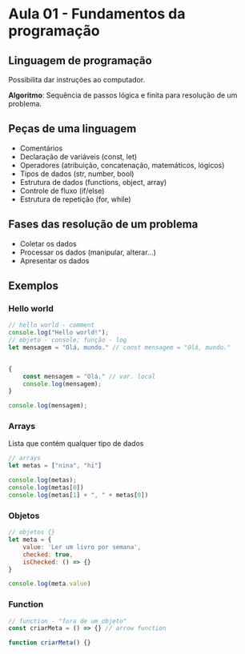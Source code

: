 # Aula 01 - Fundamentos da programação
## Linguagem de programação
Possibilita dar instruções ao computador.

**Algoritmo**: Sequência de passos lógica e finita para resolução de um problema.

## Peças de uma linguagem
- Comentários
- Declaração de variáveis (const, let)
- Operadores (atribuição, concatenação, matemáticos, lógicos)
- Tipos de dados (str, number, bool)
- Estrutura de dados (functions, object, array)
- Controle de fluxo (if/else)
- Estrutura de repetição (for, while)

## Fases das resolução de um problema
- Coletar os dados
- Processar os dados (manipular, alterar...)
- Apresentar os dados

## Exemplos
### Hello world
~~~javascript
// hello world - comment
console.log("Hello world!");
// objeto - console; função - log
let mensagem = "Olá, mundo." // const mensagem = "Olá, mundo."


{
    const mensagem = "Olá." // var. local
    console.log(mensagem);
}

console.log(mensagem);
~~~
### Arrays
Lista que contém qualquer tipo de dados
~~~javascript
// arrays
let metas = ["nina", "hi"]

console.log(metas);
console.log(metas[0])
console.log(metas[1] + ", " + metas[0])
~~~
### Objetos
~~~javascript
// objetos {}
let meta = {
    value: 'Ler um livro por semana',
    checked: true,
    isChecked: () => {}
}

console.log(meta.value)
~~~
### Function
~~~javascript
// function - "fora de um objeto" 
const criarMeta = () => {} // arrow function

function criarMeta() {}
~~~